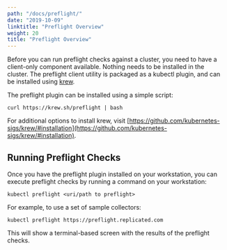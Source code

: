 ```yaml
---
path: "/docs/preflight/"
date: "2019-10-09"
linktitle: "Preflight Overview"
weight: 20
title: "Preflight Overview"
---
```


Before you can run preflight checks against a cluster, you need to have a client-only component available. Nothing needs to be installed in the cluster. The preflight client utility is packaged as a kubectl plugin, and can be installed using [krew](https://krew.dev). 

The preflight plugin can be installed using a simple script:

```shell
curl https://krew.sh/preflight | bash 
```

For additional options to install krew, visit [https://github.com/kubernetes-sigs/krew/#installation](https://github.com/kubernetes-sigs/krew/#installation).

## Running Preflight Checks

Once you have the preflight plugin installed on your workstation, you can execute preflight checks by running a command on your workstation:

```shell
kubectl preflight <uri/path to preflight>
```

For example, to use a set of sample collectors:

```shell
kubectl preflight https://preflight.replicated.com
```

This will show a terminal-based screen with the results of the preflight checks.